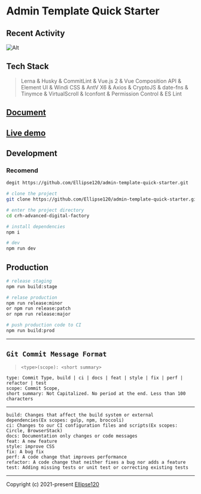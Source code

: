 # Admin Template Quick Starter

## Recent Activity
![Alt](https://repobeats.axiom.co/api/embed/3e96048e4f3ebb2edcd569bad134a8e1a163f7c5.svg "Repobeats analytics image")

## Tech Stack

> Lerna & Husky & CommitLint & Vue.js 2 & Vue Composition API & Element UI & Windi CSS & AntV X6 & Axios & CryptoJS & date-fns & Tinymce & VirtualScroll & Iconfont & Permission Control & ES Lint

## [**Document**](https://admin-template-quick-starter-docs.vercel.app/)

## [**Live demo**](https://admin-template-quick-starter.vercel.app/)

## Development

### Recomend

```bash
degit https://github.com/Ellipse120/admin-template-quick-starter.git
```

```bash
# clone the project
git clone https://github.com/Ellipse120/admin-template-quick-starter.git

# enter the project directory
cd crh-advanced-digital-factory

# install dependencies
npm i

# dev
npm run dev
```

## Production

```bash
# release staging
npm run build:stage

# relase production
npm run release:minor
or npm run release:patch
or npm run release:major

# push production code to CI
npm run build:prod
```

---

## `Git Commit Message Format`

>  `<type>(scope): <short summary>`

```text
type: Commit Type, build | ci | docs | feat | style | fix | perf | refactor | test
scope: Commit Scope, 
short summary: Not Capitalized. No period at the end. Less than 100 characters
```

---

```text
build: Changes that affect the build system or external dependencies(Ex scopes: gulp, npm, broccoli)
ci: Changes to our CI configuration files and scripts(Ex scopes: Circle, BrowserStack)
docs: Documentation only changes or code messages
feat: A new feature
style: improve CSS
fix: A bug fix
perf: A code change that improves performance
refactor: A code change that neither fixes a bug nor adds a feature
test: Adding missing tests or unit test or correcting existing tests
```
---

Copyright (c) 2021-present [Ellipse120](ellipse120@gmail.com)
